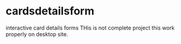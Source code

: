 # cardsdetailsform
interactive card details forms
THis is not complete project this work properly on desktop site.

